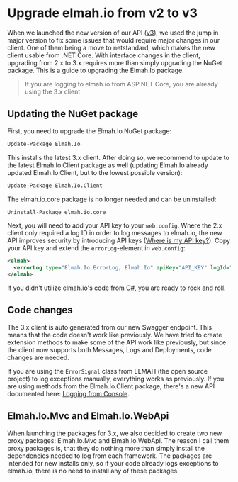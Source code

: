# Upgrade elmah.io from v2 to v3

When we launched the new version of our API ([v3](http://api.elmah.io/swagger/ui/index)), we used the jump in major version to fix some issues that would require major changes in our client. One of them being a move to netstandard, which makes the new client usable from .NET Core. With interface changes in the client, upgrading from 2.x to 3.x requires more than simply upgrading the NuGet package. This is a guide to upgrading the Elmah.Io package.

> If you are logging to elmah.io from ASP.NET Core, you are already using the 3.x client.

## Updating the NuGet package

First, you need to upgrade the Elmah.Io NuGet package:

```ps
Update-Package Elmah.Io
```

This installs the latest 3.x client. After doing so, we recommend to update to the latest Elmah.Io.Client package as well (updating Elmah.Io already updated Elmah.Io.Client, but to the lowest possible version):

```ps
Update-Package Elmah.Io.Client
```

The elmah.io.core package is no longer needed and can be uninstalled:

```ps
Uninstall-Package elmah.io.core
```

Next, you will need to add your API key to your `web.config`. Where the 2.x client only required a log ID in order to log messages to elmah.io, the new API improves security by introducing API keys ([Where is my API key?](https://docs.elmah.io/where-is-my-api-key/)). Copy your API key and extend the `errorLog`-element in `web.config`:

```xml
<elmah>
  <errorLog type="Elmah.Io.ErrorLog, Elmah.Io" apiKey="API_KEY" logId="LOG_ID" />
</elmah>
```

If you didn't utilize elmah.io's code from C#, you are ready to rock and roll.

## Code changes

The 3.x client is auto generated from our new Swagger endpoint. This means that the code doesn't work like previously. We have tried to create extension methods to make some of the API work like previously, but since the client now supports both Messages, Logs and Deployments, code changes are needed.

If you are using the `ErrorSignal` class from ELMAH (the open source project) to log exceptions manually, everything works as previously. If you are using methods from the Elmah.Io.Client package, there's a new API documented here: [Logging from Console](https://docs.elmah.io/logging-to-elmah-io-from-console-application/).

## Elmah.Io.Mvc and Elmah.Io.WebApi

When launching the packages for 3.x, we also decided to create two new proxy packages: Elmah.Io.Mvc and Elmah.Io.WebApi. The reason I call them proxy packages is, that they do nothing more than simply install the dependencies needed to log from each framework. The packages are intended for new installs only, so if your code already logs exceptions to elmah.io, there is no need to install any of these packages.